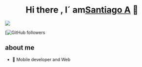
<div align="center">
<h1 align="center">Hi there , I´ am<a href="https://github.com/tiagoARTF/tiagoARTF">Santiago A</a> 👋</h1>
</div>
<img src="https://i.imgur.com/weNbhGZ.png">


[![GitHub followers](https://github.com/tiagoARTF/tiagoARTF)

## about me

- 📲 Mobile developer and Web
<br>
